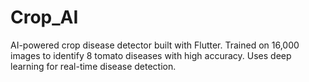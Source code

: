 # Crop_AI
AI-powered crop disease detector built with Flutter. Trained on 16,000 images to identify 8 tomato diseases with high accuracy. Uses deep learning for real-time disease detection.
